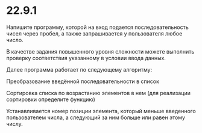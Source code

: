 # 22.9.1
Напишите программу, которой на вход подается последовательность чисел через пробел, а также запрашивается у пользователя любое число.

В качестве задания повышенного уровня сложности можете выполнить проверку соответствия указанному в условии ввода данных.

Далее программа работает по следующему алгоритму:


Преобразование введённой последовательности в список



Сортировка списка по возрастанию элементов в нем (для реализации сортировки определите функцию)



Устанавливается номер позиции элемента, который меньше введенного пользователем числа, а следующий за ним больше или равен этому числу.
